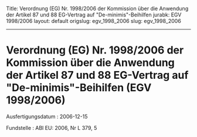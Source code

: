 Title: Verordnung (EG) Nr. 1998/2006 der Kommission über die Anwendung der Artikel
  87 und 88 EG-Vertrag auf "De-minimis"-Beihilfen
jurabk: EGV 1998/2006
layout: default
origslug: egv_1998_2006
slug: egv_1998_2006

---

# Verordnung (EG) Nr. 1998/2006 der Kommission über die Anwendung der Artikel 87 und 88 EG-Vertrag auf "De-minimis"-Beihilfen (EGV 1998/2006)

Ausfertigungsdatum
:   2006-12-15

Fundstelle
:   ABl EU: 2006, Nr L 379, 5

